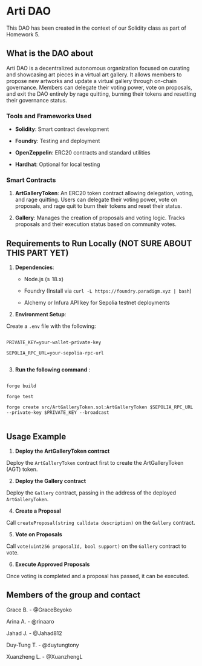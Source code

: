 # Arti DAO
 

 
This DAO has been created in the context of our Solidity class as part of Homework 5.
 

 
## What is the DAO about
 
Arti DAO is a decentralized autonomous organization focused on curating and showcasing art pieces in a virtual art gallery. It allows members to propose new artworks and update a virtual gallery through on-chain governance. Members can delegate their voting power, vote on proposals, and exit the DAO entirely by rage quitting, burning their tokens and resetting their governance status.
 

 
### Tools and Frameworks Used
 
- **Solidity**: Smart contract development
 
- **Foundry**: Testing and deployment
 
- **OpenZeppelin**: ERC20 contracts and standard utilities
 
- **Hardhat**: Optional for local testing
 

 
### Smart Contracts
 
1. **ArtGalleryToken**: An ERC20 token contract allowing delegation, voting, and rage quitting. Users can delegate their voting power, vote on proposals, and rage quit to burn their tokens and reset their status.
 
2. **Gallery**: Manages the creation of proposals and voting logic. Tracks proposals and their execution status based on community votes.

 
## Requirements to Run Locally (NOT SURE ABOUT THIS PART YET)
 
1. **Dependencies**:
 
   - Node.js (≥ 18.x)
 
   - Foundry (Install via `curl -L https://foundry.paradigm.xyz | bash`)
 
   - Alchemy or Infura API key for Sepolia testnet deployments
 

 
2. **Environment Setup**:
 
Create a `.env` file with the following:
 
```plaintext
 
PRIVATE_KEY=your-wallet-private-key
 
SEPOLIA_RPC_URL=your-sepolia-rpc-url
 
```
 
3. **Run the following command** : 
 
```plaintext
 
forge build
 
forge test 

forge create src/ArtGalleryToken.sol:ArtGalleryToken $SEPOLIA_RPC_URL --private-key $PRIVATE_KEY --broadcast
 
```
 

 
## Usage Example 

1. **Deploy the ArtGalleryToken contract**

Deploy the `ArtGalleryToken` contract first to create the ArtGalleryToken (AGT) token.

2. **Deploy the Gallery contract**

Deploy the `Gallery` contract, passing in the address of the deployed `ArtGalleryToken`.

4. **Create a Proposal**

Call `createProposal(string calldata description)` on the `Gallery` contract.

5. **Vote on Proposals**

Call `vote(uint256 proposalId, bool support)` on the `Gallery` contract to vote.

6. **Execute Approved Proposals**

Once voting is completed and a proposal has passed, it can be executed.
 


 
## Members of the group and contact
 
Grace B. - @GraceBeyoko <br> 
 
Arina A. - @rinaaro <br>

Jahad J. - @Jahad812 <br>

Duy-Tung T. - @duytungtony <br>

Xuanzheng L. - @XuanzhengL <br>
